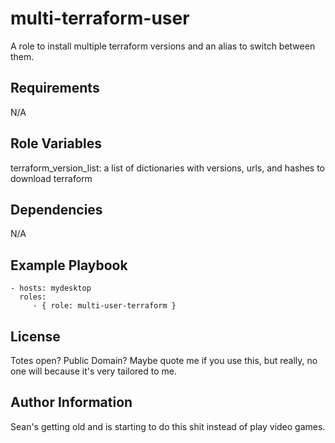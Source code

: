 multi-terraform-user
=========

A role to install multiple terraform versions and an alias to switch between them.

Requirements
------------

N/A

Role Variables
--------------

terraform_version_list: a list of dictionaries with versions, urls, and hashes to download terraform

Dependencies
------------

N/A

Example Playbook
----------------


    - hosts: mydesktop
      roles:
         - { role: multi-user-terraform }

License
-------

Totes open? Public Domain? Maybe quote me if you use this, but really, no one will because it's very tailored to me.

Author Information
------------------

Sean's getting old and is starting to do this shit instead of play video games.
